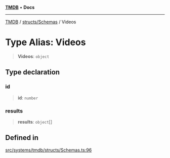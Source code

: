 [**TMDB**](../../../README.md) • **Docs**

***

[TMDB](../../../README.md) / [structs/Schemas](../README.md) / Videos

# Type Alias: Videos

> **Videos**: `object`

## Type declaration

### id

> **id**: `number`

### results

> **results**: `object`[]

## Defined in

[src/systems/tmdb/structs/Schemas.ts:96](https://github.com/Norviah/media-hub/blob/18a8c2edf600e1d27fc5173db1855dfb068c9a34/src/systems/tmdb/structs/Schemas.ts#L96)
